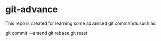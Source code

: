# git-advance

This repo is created for learning some advanced git commands such as:

git commit --amend
git rebase
git reset